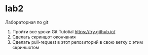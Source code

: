 # lab2
Лабораторная по git

1. Пройти все уроки Git Tutotial https://try.github.io/
2. Сделать скриншот окончания 
3. Сделать pull-request в этот репозиторий в свою ветку с этим скриншотом
